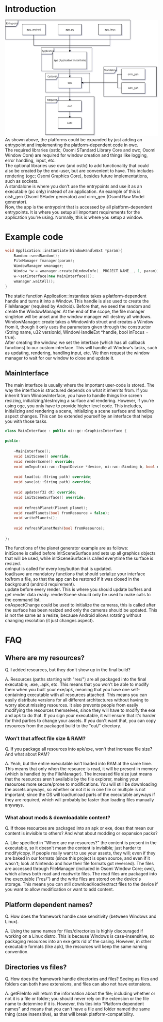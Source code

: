 # Introduction
![OCore architecture](Osomi%20Core%20architecture.png)  
As shown above, the platforms could be expanded by just adding an entrypoint and implementing the platform-dependent code in owc.  
The required libraries (ostlc; Osomi STandard Library Core and owc; Osomi Window Core) are required for window creation and things like logging, error handling, input, etc.  
The optional libraries use owc (and ostlc) to add functionality that could also be created by the end-user, but are convenient to have. This includes rendering (ogc; Osomi Graphics Core), besides future implementations, such as sockets.  
A standalone is where you don't use the entrypoints and use it as an executable (pc only) instead of an application. An example of this is oish_gen (OsomI SHader generator) and oirm_gen (OsomI Raw Model generator).  
Now, the app is the entrypoint that is accessed by all platform-dependent entrypoints. It is where you setup all important requirements for the application you're using. Normally, this is where you setup a window.

# Example code
```cpp
void Application::instantiate(WindowHandleExt *param){
	Random::seedRandom();
	FileManager fmanager(param);
	WindowManager wmanager;
	Window *w = wmanager.create(WindowInfo(__PROJECT_NAME__, 1, param));
	w->setInterface(new MainInterface());
	wmanager.waitAll();
}
```
The static function Application::instantiate takes a platform-dependent handle and turns it into a Window. This handle is also used to create the FileManager (required by Android). Before that, we seed the random and create the WindowManager. At the end of the scope, the file manager singleton will be unset and the window manager will destroy all windows.  
WindowManager::create takes a WindowInfo struct and creates a Window from it, though it only uses the parameters given through the constructor (String name, u32 versionId, WindowHandleExt *handle, bool inFocus = true).  
After creating the window, we set the interface (which has all callback functions) to our custom interface. This will handle all Window's tasks, such as updating, rendering, handling input, etc. We then request the window manager to wait for our window to close and update it.
## MainInterface
The main interface is usually where the important user-code is stored. The way the interface is structured depends on what it inherrits from. If you inherrit from WindowInterface, you have to handle things like screen resizing, initializing/destroying a surface and rendering. However, if you're using ogc, you only have to provide higher level code. This includes, initializing and rendering a scene, initializing a scene surface and handling aspect changes. This can be extended yourself by an interface that helps you with those tasks.
```cpp
class MainInterface : public oi::gc::GraphicsInterface {

public:

	~MainInterface();
	void initScene() override;
	void renderScene() override;
	void onInput(oi::wc::InputDevice *device, oi::wc::Binding b, bool down) override;
	
	void load(oi::String path) override;
	void save(oi::String path) override;

	void update(f32 dt) override;
	void initSceneSurface() override;

	void refreshPlanet(Planet planet);
	void readPlanets(bool fromResource = false);
	void writePlanets();
    
	void refreshPlanetMesh(bool fromResource);
  
};
```
The functions of the planet generator example are as follows:  
initScene is called before initSceneSurface and sets up all graphics objects that will be used, while initSceneSurface is called everytime the surface is resized.  
onInput is called for every key/button that is updated.  
load/save are mandatory functions that should serialize your interface to/from a file, so that the app can be restored if it was closed in the background (android requirement).  
update before every render. This is where you should update buffers and get render data ready. renderScene should only be used to make calls to the command list.  
onAspectChange could be used to initialize the cameras, this is called after the surface has been resized and only the cameras should be updated. This is not the same as a resize, because Android allows rotating without changing resolution (it just changes aspect).

# FAQ

## Where are my resources?

Q. I added resources, but they don't show up in the final build?

A. Resources (paths starting with "res/") are all packaged into the final executable; .exe, .apk, etc. This means that you won't be able to modify them when you built your exe/apk, meaning that you have one self-containing executable with all resources attached. This means you can easily distribute versions for all different architectures without having to worry about missing resources. It also prevents people from easily modifying the resources themselves, since they will have to modify the exe and apk to do that. If you sign your executable, it will ensure that it's harder for third parties to change your assets. If you don't want that, you can copy resources from the packaged build to the "out/" directory. 

### Won't that affect file size & RAM?

Q. If you package all resources into apk/exe, won't that increase file size? And what about RAM?

A. Yeah, but the entire executable isn't loaded into RAM at the same time. This means that only when the resource is read, it will be present in memory (which is handled by the FileManager). The increased file size just means that the resources aren't available by the file explorer, making your resources more secure/prone to modifications. You will still be downloading the assets anyways, so whether or not it is in one file or multiple is not important; since the OS will load/unload parts of the executable anyways if they are required, which will probably be faster than loading files manually anyways.

### What about mods & downloadable content?

Q. If those resources are packaged into an apk or exe, does that mean our content is invisible to others? And what about modding or expansion packs?

A. Like specified in "Where are my resources?" the content is present in the executable, so it doesn't mean the content is invisible; just harder to modify/copy. If people really want to use your assets, they will; even if they are baked in our formats (since this project is open source, and even if it wasn't; look at Nintendo and how their file formats got reversed). The files are accessed through FileManager (included in Osomi Window Core; owc), which allows both read and readwrite files. The read files are packaged into the executable ("res/") and the write files are stored on the device's storage. This means you can still download/load/extract files to the device if you want to allow modification or want to add content. 

## Platform dependent names?

Q. How does the framework handle case sensitivity (between Windows and Linux).

A. Using the same names for files/directories is highly discouraged if working on a Linux distro. This is because Windows is case-insensitive, so packaging resources into an exe gets rid of the casing. However, in other executable formats (like apk), the resources will keep the same naming convention.

## Directories vs files?

Q. How does the framework handle directories and files? Seeing as files and folders can both have extensions, and files can also not have extensions.

A. getFileInfo will return the information about the file; including whether or not it is a file or folder; you should never rely on the extension or the file name to determine if it is. However, this ties into "Platform dependent names" and means that you can't have a file and folder named the same thing (case insensitive), as that will break platform-compatibility.